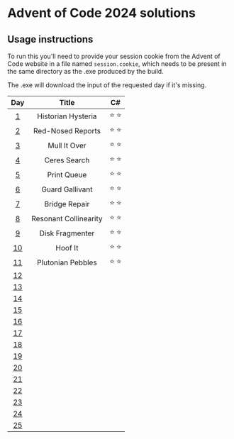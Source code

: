 # Advent of Code 2024 solutions

## Usage instructions
To run this you'll need to provide your session cookie from the Advent of Code website in a file named `session.cookie`, which needs to be present in the same directory as the .exe produced by the build.

The .exe will download the input of the requested day if it's missing.


| Day                                        | Title                 | C#            |
|:------------------------------------------:|:---------------------:|:-------------:|
|  [1](https://adventofcode.com/2024/day/1)  | Historian Hysteria    | :star: :star: |
|  [2](https://adventofcode.com/2024/day/2)  | Red-Nosed Reports     | :star: :star: |
|  [3](https://adventofcode.com/2024/day/3)  | Mull It Over          | :star: :star: |
|  [4](https://adventofcode.com/2024/day/4)  | Ceres Search          | :star: :star: |
|  [5](https://adventofcode.com/2024/day/5)  | Print Queue           | :star: :star: |
|  [6](https://adventofcode.com/2024/day/6)  | Guard Gallivant       | :star: :star: |
|  [7](https://adventofcode.com/2024/day/7)  | Bridge Repair         | :star: :star: |
|  [8](https://adventofcode.com/2024/day/8)  | Resonant Collinearity | :star: :star: |
|  [9](https://adventofcode.com/2024/day/9)  | Disk Fragmenter       | :star: :star: |
| [10](https://adventofcode.com/2024/day/10) | Hoof It               | :star: :star: |
| [11](https://adventofcode.com/2024/day/11) | Plutonian Pebbles     | :star: :star: |
| [12](https://adventofcode.com/2024/day/12) |                       |               |
| [13](https://adventofcode.com/2024/day/13) |                       |               |
| [14](https://adventofcode.com/2024/day/14) |                       |               |
| [15](https://adventofcode.com/2024/day/15) |                       |               |
| [16](https://adventofcode.com/2024/day/16) |                       |               |
| [17](https://adventofcode.com/2024/day/17) |                       |               |
| [18](https://adventofcode.com/2024/day/18) |                       |               |
| [19](https://adventofcode.com/2024/day/19) |                       |               |
| [20](https://adventofcode.com/2024/day/20) |                       |               |
| [21](https://adventofcode.com/2024/day/21) |                       |               |
| [22](https://adventofcode.com/2024/day/22) |                       |               |
| [23](https://adventofcode.com/2024/day/23) |                       |               |
| [24](https://adventofcode.com/2024/day/24) |                       |               |
| [25](https://adventofcode.com/2024/day/25) |                       |               |
